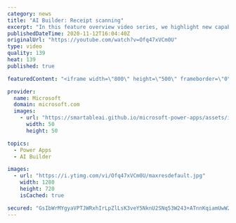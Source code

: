 ```yaml
---
category: news
title: "AI Builder: Receipt scanning"
excerpt: "In this feature overview video series, we highlight new capabilities included in the latest update to AI Builder.  Receipt scanning is a new AI Builder feature that processes receipts to identify and extract information. The AI model identifies receipt data, merchant information, total price, and taxes"
publishedDateTime: 2020-11-12T16:04:40Z
originalUrl: "https://youtube.com/watch?v=Ofq47xVCm0U"
type: video
quality: 139
heat: 139
published: true

featuredContent: "<iframe width=\"800\" height=\"500\" frameborder=\"0\" src=\"https://www.youtube.com/embed/Ofq47xVCm0U\" allow=\"accelerometer; autoplay; encrypted-media; gyroscope; picture-in-picture\" allowfullscreen></iframe>"

provider:
  name: Microsoft
  domain: microsoft.com
  images:
    - url: "https://smartableai.github.io/microsoft-power-apps/assets/images/organizations/microsoft.com-50x50.jpg"
      width: 50
      height: 50

topics:
  - Power Apps
  - AI Builder

images:
  - url: "https://i.ytimg.com/vi/Ofq47xVCm0U/maxresdefault.jpg"
    width: 1280
    height: 720
    isCached: true

secured: "GsIbWrMYgyaVPTJWRxhIrLpZlLsK3veY5NknU2SNq53W243+ATnnKqiamUwW2mwaCQM7huw+mfnSvNVEIiHXJfWh7+zCORNZXik4HM6OR7pKHQts5YHV1hNMJ15Zn8h8q/txeYNW+v7+HjWMdfPsQ2UHP1/T8NokfKyW/UFBH4K3qwlYjJR1N/ktLiqBC0sWcnLe3HRsYJkOND51G7uTNa0VbIjGkJHPioE4l8rHiXW/x67U844ClHEau0v1zOTStJr9/Z5HNH/17JAhCV+AI9ICGzftBaloDjstnUdYzXAINcdqgnrUEZeXU6sk8qjsfz4vQbvxUnoSluYHqJr+co4TST57estO2f8mFp60l6QqxZt0CQopAcz26SUlCTC1K5uYI9kg68SMe/Ri+iZmxV2ldfneWuHHNIJKNh33Dtw8cW46KjLU1Eg2m6UiykK9;9l+bxOgTbqvL6Koc0lNseQ=="
---
```


